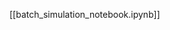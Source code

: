 <!--
# Title: 7.5 Batch Simulation
# Updated: 2025-02-04
#
# Contributors:
    # Dylan Daniels
-->

[[batch_simulation_notebook.ipynb]]
